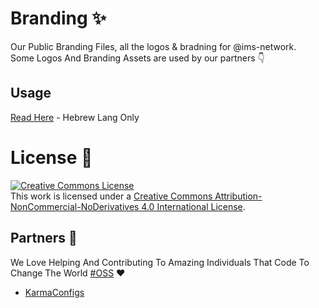 # Branding ✨
Our Public Branding Files, all the logos & bradning for @ims-network.\
Some Logos And Branding Assets are used by our partners 👇
## Usage
[Read Here](https://legal.ims-network.net/branding.html) - Hebrew Lang Only
# License 📃
<a rel="license" href="http://creativecommons.org/licenses/by-nc-nd/4.0/"><img alt="Creative Commons License" style="border-width:0" src="https://i.creativecommons.org/l/by-nc-nd/4.0/88x31.png" /></a><br />This work is licensed under a <a rel="license" href="http://creativecommons.org/licenses/by-nc-nd/4.0/">Creative Commons Attribution-NonCommercial-NoDerivatives 4.0 International License</a>.
## Partners 🤝
We Love Helping And Contributing To Amazing Individuals That Code To Change The World [#OSS](https://en.wikipedia.org/wiki/Open_source) ❤
- [KarmaConfigs](https://github.com/KarmaConfigs)
